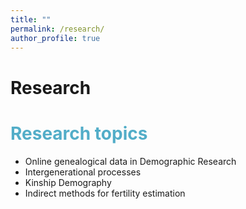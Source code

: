 ```yaml
---
title: ""
permalink: /research/
author_profile: true
---
```

Research
=====

# <span style="color:#52adc8"> Research topics </span>


* Online genealogical data in Demographic Research
* Intergenerational processes
* Kinship Demography
* Indirect methods for fertility estimation
